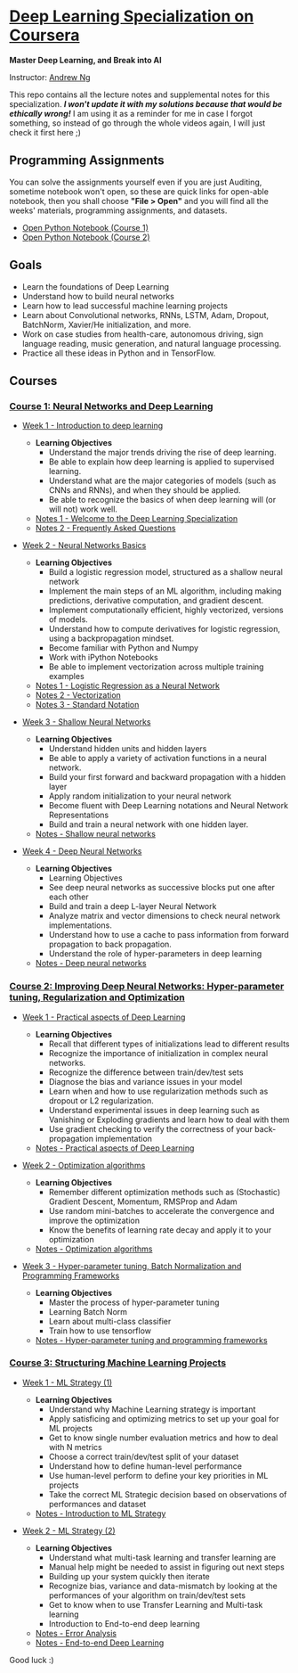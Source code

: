 # [Deep Learning Specialization on Coursera](https://www.coursera.org/specializations/deep-learning)

**Master Deep Learning, and Break into AI**

Instructor: [Andrew Ng](http://www.andrewng.org/)

This repo contains all the lecture notes and supplemental notes for this specialization. ***I won't update it with my solutions because that would be ethically wrong!*** I am using it as a reminder for me in case I forgot something, so instead of go through the whole videos again, I will just check it first here ;)

## Programming Assignments
You can solve the assignments yourself even if you are just Auditing, sometime notebook won't open, so these are quick links for open-able notebook, then you shall choose **"File > Open"** and you will find all the weeks' materials, programming assignments, and datasets.
- [Open Python Notebook (Course 1)](https://www.coursera.org/learn/neural-networks-deep-learning/notebook/Zh0CU/python-basics-with-numpy-optional)
- [Open Python Notebook (Course 2)](https://www.coursera.org/learn/deep-neural-network/notebook/UAwhh/regularization)


## Goals
- Learn the foundations of Deep Learning
- Understand how to build neural networks
- Learn how to lead successful machine learning projects
- Learn about Convolutional networks, RNNs, LSTM, Adam, Dropout, BatchNorm, Xavier/He initialization, and more.
- Work on case studies from health-care, autonomous driving, sign language reading, music generation, and natural language processing.
- Practice all these ideas in Python and in TensorFlow.


## Courses
### [Course 1: Neural Networks and Deep Learning](https://github.com/ahmedhamdy90/deep-learning-specialization-coursera/tree/master/01-Neural-Networks-and-Deep-Learning)
  
  - [Week 1 - Introduction to deep learning](https://github.com/ahmedhamdy90/deep-learning-specialization-coursera/tree/master/01-Neural-Networks-and-Deep-Learning/week1)
    - **Learning Objectives**
      - Understand the major trends driving the rise of deep learning.
      - Be able to explain how deep learning is applied to supervised learning.
      - Understand what are the major categories of models (such as CNNs and RNNs), and when they should be applied.
      - Be able to recognize the basics of when deep learning will (or will not) work well.
    - [Notes 1 - Welcome to the Deep Learning Specialization](https://github.com/ahmedhamdy90/deep-learning-specialization-coursera/blob/master/01-Neural-Networks-and-Deep-Learning/week1/Welcome-to-the-Deep-Learning-Specialization.md)
    - [Notes 2 - Frequently Asked Questions](https://github.com/ahmedhamdy90/deep-learning-specialization-coursera/blob/master/01-Neural-Networks-and-Deep-Learning/week1/Frequently-Asked-Questions_Coursera.md)
  
  - [Week 2 - Neural Networks Basics](https://github.com/ahmedhamdy90/deep-learning-specialization-coursera/tree/master/01-Neural-Networks-and-Deep-Learning/week2)
    - **Learning Objectives**
      - Build a logistic regression model, structured as a shallow neural network
      - Implement the main steps of an ML algorithm, including making predictions, derivative computation, and gradient descent.
      - Implement computationally efficient, highly vectorized, versions of models.
      - Understand how to compute derivatives for logistic regression, using a backpropagation mindset.
      - Become familiar with Python and Numpy
      - Work with iPython Notebooks
      - Be able to implement vectorization across multiple training examples
    - [Notes 1 - Logistic Regression as a Neural Network](https://github.com/ahmedhamdy90/deep-learning-specialization-coursera/blob/master/01-Neural-Networks-and-Deep-Learning/week2/01-Logistic-Regression-as-a-Neural-Network.ipynb)
    - [Notes 2 - Vectorization](https://github.com/ahmedhamdy90/deep-learning-specialization-coursera/blob/master/01-Neural-Networks-and-Deep-Learning/week2/02-vectorization.ipynb)
    - [Notes 3 - Standard Notation](https://github.com/ahmedhamdy90/deep-learning-specialization-coursera/tree/master/01-Neural-Networks-and-Deep-Learning/week2/standard-notation.pdf)

  - [Week 3 - Shallow Neural Networks](https://github.com/ahmedhamdy90/deep-learning-specialization-coursera/tree/master/01-Neural-Networks-and-Deep-Learning/week3)
    - **Learning Objectives**
      - Understand hidden units and hidden layers
      - Be able to apply a variety of activation functions in a neural network.
      - Build your first forward and backward propagation with a hidden layer
      - Apply random initialization to your neural network
      - Become fluent with Deep Learning notations and Neural Network Representations
      - Build and train a neural network with one hidden layer.
    - [Notes - Shallow neural networks](https://github.com/ahmedhamdy90/deep-learning-specialization-coursera/blob/master/01-Neural-Networks-and-Deep-Learning/week3/shallow-neural-network.ipynb)
      
  - [Week 4 - Deep Neural Networks](https://github.com/ahmedhamdy90/deep-learning-specialization-coursera/tree/master/01-Neural-Networks-and-Deep-Learning/week4)
    - **Learning Objectives**
      - Learning Objectives
      - See deep neural networks as successive blocks put one after each other
      - Build and train a deep L-layer Neural Network
      - Analyze matrix and vector dimensions to check neural network implementations.
      - Understand how to use a cache to pass information from forward propagation to back propagation.
      - Understand the role of hyper-parameters in deep learning
    - [Notes - Deep neural networks](https://github.com/ahmedhamdy90/deep-learning-specialization-coursera/blob/master/01-Neural-Networks-and-Deep-Learning/week4/deep-neural-networks.ipynb)
    
    
### [Course 2: Improving Deep Neural Networks: Hyper-parameter tuning, Regularization and Optimization](https://github.com/ahmedhamdy90/deep-learning-specialization-coursera/tree/master/02-Improving-Deep-Neural-Networks)

  - [Week 1 - Practical aspects of Deep Learning](https://github.com/ahmedhamdy90/deep-learning-specialization-coursera/tree/master/02-Improving-Deep-Neural-Networks/week5)
    - **Learning Objectives**
      - Recall that different types of initializations lead to different results
      - Recognize the importance of initialization in complex neural networks.
      - Recognize the difference between train/dev/test sets
      - Diagnose the bias and variance issues in your model
      - Learn when and how to use regularization methods such as dropout or L2 regularization.
      - Understand experimental issues in deep learning such as Vanishing or Exploding gradients and learn how to deal with them
      - Use gradient checking to verify the correctness of your back-propagation implementation
    - [Notes - Practical aspects of Deep Learning](https://github.com/ahmedhamdy90/deep-learning-specialization-coursera/blob/master/02-Improving-Deep-Neural-Networks/week5/Practical-aspects-of-Deep-Learning.ipynb)

  - [Week 2 - Optimization algorithms](https://github.com/ahmedhamdy90/deep-learning-specialization-coursera/tree/master/02-Improving-Deep-Neural-Networks/week6)
    - **Learning Objectives**
      - Remember different optimization methods such as (Stochastic) Gradient Descent, Momentum, RMSProp and Adam
      - Use random mini-batches to accelerate the convergence and improve the optimization
      - Know the benefits of learning rate decay and apply it to your optimization
    - [Notes - Optimization algorithms](https://github.com/ahmedhamdy90/deep-learning-specialization-coursera/blob/master/02-Improving-Deep-Neural-Networks/week6/optimization-algoritihms.ipynb)

  - [Week 3 - Hyper-parameter tuning, Batch Normalization and Programming Frameworks](https://github.com/ahmedhamdy90/deep-learning-specialization-coursera/tree/master/02-Improving-Deep-Neural-Networks/week7)
    - **Learning Objectives**
    	- Master the process of hyper-parameter tuning
      - Learning Batch Norm
      - Learn about multi-class classifier
      - Train how to use tensorflow
    - [Notes - Hyper-parameter tuning and programming frameworks](https://github.com/ahmedhamdy90/deep-learning-specialization-coursera/blob/master/02-Improving-Deep-Neural-Networks/week7/hyperparameter-tuning-and-programming-frameworks.ipynb)


### [Course 3: Structuring Machine Learning Projects](https://github.com/ahmedhamdy90/deep-learning-specialization-coursera/tree/master/03-Structuring-Machine-Learning-Projects)

  - [Week 1 - ML Strategy (1)](https://github.com/ahmedhamdy90/deep-learning-specialization-coursera/tree/master/03-Structuring-Machine-Learning-Projects/week8)
    - **Learning Objectives**
      - Understand why Machine Learning strategy is important
      - Apply satisficing and optimizing metrics to set up your goal for ML projects
      - Get to know single number evaluation metrics and how to deal with N metrics
      - Choose a correct train/dev/test split of your dataset
      - Understand how to define human-level performance
      - Use human-level perform to define your key priorities in ML projects
      - Take the correct ML Strategic decision based on observations of performances and dataset
    - [Notes - Introduction to ML Strategy](https://github.com/ahmedhamdy90/deep-learning-specialization-coursera/blob/master/03-Structuring-Machine-Learning-Projects/week8/introduction-to-ML-strategy.md)

  - [Week 2 - ML Strategy (2)](https://github.com/ahmedhamdy90/deep-learning-specialization-coursera/tree/master/03-Structuring-Machine-Learning-Projects/week9)
    - **Learning Objectives**
      - Understand what multi-task learning and transfer learning are
      - Manual help might be needed to assist in figuring out next steps
      - Building up your system quickly then iterate
      - Recognize bias, variance and data-mismatch by looking at the performances of your algorithm on train/dev/test sets
      - Get to know when to use Transfer Learning and Multi-task learning
      - Introduction to End-to-end deep learning
    - [Notes - Error Analysis](https://github.com/ahmedhamdy90/deep-learning-specialization-coursera/tree/master/03-Structuring-Machine-Learning-Projects/week9/error-analysis.md)
    - [Notes - End-to-end Deep Learning](https://github.com/ahmedhamdy90/deep-learning-specialization-coursera/tree/master/03-Structuring-Machine-Learning-Projects/week9/What_is_end_to_end_deep_learning.pdf)


Good luck :)



